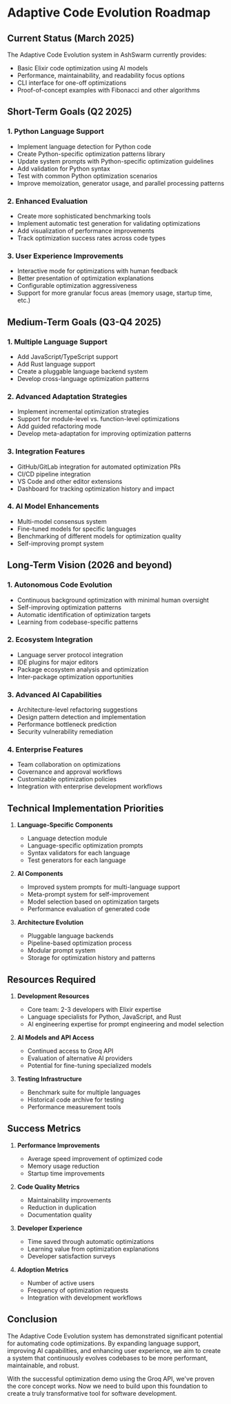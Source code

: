 # Adaptive Code Evolution Roadmap

## Current Status (March 2025)

The Adaptive Code Evolution system in AshSwarm currently provides:

- Basic Elixir code optimization using AI models
- Performance, maintainability, and readability focus options
- CLI interface for one-off optimizations
- Proof-of-concept examples with Fibonacci and other algorithms

## Short-Term Goals (Q2 2025)

### 1. Python Language Support

- Implement language detection for Python code
- Create Python-specific optimization patterns library
- Update system prompts with Python-specific optimization guidelines
- Add validation for Python syntax
- Test with common Python optimization scenarios
- Improve memoization, generator usage, and parallel processing patterns

### 2. Enhanced Evaluation

- Create more sophisticated benchmarking tools
- Implement automatic test generation for validating optimizations
- Add visualization of performance improvements
- Track optimization success rates across code types

### 3. User Experience Improvements

- Interactive mode for optimizations with human feedback
- Better presentation of optimization explanations
- Configurable optimization aggressiveness
- Support for more granular focus areas (memory usage, startup time, etc.)

## Medium-Term Goals (Q3-Q4 2025)

### 1. Multiple Language Support

- Add JavaScript/TypeScript support
- Add Rust language support
- Create a pluggable language backend system
- Develop cross-language optimization patterns

### 2. Advanced Adaptation Strategies

- Implement incremental optimization strategies
- Support for module-level vs. function-level optimizations
- Add guided refactoring mode
- Develop meta-adaptation for improving optimization patterns

### 3. Integration Features

- GitHub/GitLab integration for automated optimization PRs
- CI/CD pipeline integration
- VS Code and other editor extensions
- Dashboard for tracking optimization history and impact

### 4. AI Model Enhancements

- Multi-model consensus system
- Fine-tuned models for specific languages
- Benchmarking of different models for optimization quality
- Self-improving prompt system

## Long-Term Vision (2026 and beyond)

### 1. Autonomous Code Evolution

- Continuous background optimization with minimal human oversight
- Self-improving optimization patterns
- Automatic identification of optimization targets
- Learning from codebase-specific patterns

### 2. Ecosystem Integration

- Language server protocol integration
- IDE plugins for major editors
- Package ecosystem analysis and optimization
- Inter-package optimization opportunities

### 3. Advanced AI Capabilities

- Architecture-level refactoring suggestions
- Design pattern detection and implementation
- Performance bottleneck prediction
- Security vulnerability remediation

### 4. Enterprise Features

- Team collaboration on optimizations
- Governance and approval workflows
- Customizable optimization policies
- Integration with enterprise development workflows

## Technical Implementation Priorities

1. **Language-Specific Components**
   - Language detection module
   - Language-specific optimization prompts
   - Syntax validators for each language
   - Test generators for each language

2. **AI Components**
   - Improved system prompts for multi-language support
   - Meta-prompt system for self-improvement
   - Model selection based on optimization targets
   - Performance evaluation of generated code

3. **Architecture Evolution**
   - Pluggable language backends
   - Pipeline-based optimization process
   - Modular prompt system
   - Storage for optimization history and patterns

## Resources Required

1. **Development Resources**
   - Core team: 2-3 developers with Elixir expertise
   - Language specialists for Python, JavaScript, and Rust
   - AI engineering expertise for prompt engineering and model selection

2. **AI Models and API Access**
   - Continued access to Groq API
   - Evaluation of alternative AI providers
   - Potential for fine-tuning specialized models

3. **Testing Infrastructure**
   - Benchmark suite for multiple languages
   - Historical code archive for testing
   - Performance measurement tools

## Success Metrics

1. **Performance Improvements**
   - Average speed improvement of optimized code
   - Memory usage reduction
   - Startup time improvements

2. **Code Quality Metrics**
   - Maintainability improvements
   - Reduction in duplication
   - Documentation quality

3. **Developer Experience**
   - Time saved through automatic optimizations
   - Learning value from optimization explanations
   - Developer satisfaction surveys

4. **Adoption Metrics**
   - Number of active users
   - Frequency of optimization requests
   - Integration with development workflows

## Conclusion

The Adaptive Code Evolution system has demonstrated significant potential for automating code optimizations. By expanding language support, improving AI capabilities, and enhancing user experience, we aim to create a system that continuously evolves codebases to be more performant, maintainable, and robust.

With the successful optimization demo using the Groq API, we've proven the core concept works. Now we need to build upon this foundation to create a truly transformative tool for software development.
